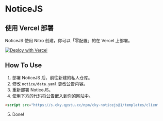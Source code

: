 # NoticeJS

## 使用 Vercel 部署

NoticeJS 使用 Nitro 创建，你可以「零配置」的在 Vercel 上部署。

[![Deploy with Vercel](https://vercel.com/button)](https://vercel.com/new/clone?repository-url=https%3A%2F%2Fgithub.com%2FoCoke%2FNoticeJS&build-command=npm%20run%20vercel)

## How To Use

1. 部署 NoticeJS 后，前往新建的私人仓库。
2. 修改 `notice/data.yaml` 更改公告内容。
3. 重新部署 NoticeJS。
4. 使用下方的代码将公告嵌入到你的网站中。

```html
<script src="https://s.cky.qystu.cc/npm/cky-noticejs@1/templates/client.min.js" server="https://[YOUR_DEPLOY_DOMAIN]"></script>
```
5. Done!

